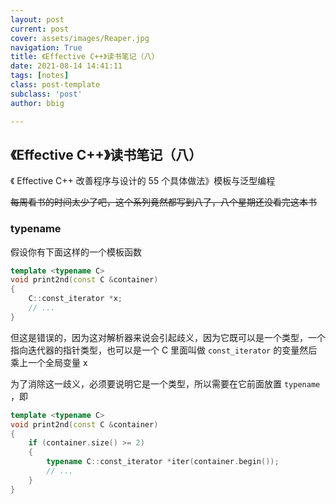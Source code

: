 ```yaml
---
layout: post
current: post
cover: assets/images/Reaper.jpg
navigation: True
title: 《Effective C++》读书笔记（八）
date: 2021-08-14 14:41:11
tags: [notes]
class: post-template
subclass: 'post'
author: bbig

---
```


##  《Effective C++》读书笔记（八）

《 Effective C++ 改善程序与设计的 55 个具体做法》模板与泛型编程

~~每周看书的时间太少了吧，这个系列竟然都写到八了，八个星期还没看完这本书~~



### typename

假设你有下面这样的一个模板函数

``` c++
template <typename C>
void print2nd(const C &container)
{
    C::const_iterator *x;
    // ...
}
```

但这是错误的，因为这对解析器来说会引起歧义，因为它既可以是一个类型，一个指向迭代器的指针类型，也可以是一个 C 里面叫做 `const_iterator` 的变量然后乘上一个全局变量 x 

为了消除这一歧义，必须要说明它是一个类型，所以需要在它前面放置 `typename` ，即

``` c++
template <typename C>
void print2nd(const C &container)
{
    if (container.size() >= 2)
    {
        typename C::const_iterator *iter(container.begin());
        // ...
    }
}
```

